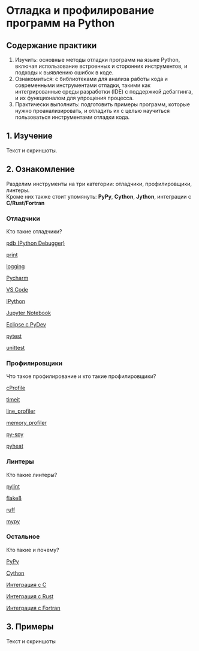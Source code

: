 # Отладка и профилирование программ на Python

## Содержание практики

1. Изучить: основные методы отладки программ на языке Python, включая использование встроенных и сторонних инструментов, и подходы к выявлению ошибок в коде.
2. Ознакомиться: с библиотеками для анализа работы кода и современными инструментами отладки, такими как интегрированные среды разработки (IDE) с поддержкой дебаггинга, и их функционалом для упрощения процесса.
3. Практически выполнить: подготовить примеры программ, которые нужно проанализировать, и отладить их с целью научиться пользоваться инструментами отладки кода. 


## 1. Изучение

Текст и скриншоты.

## 2. Ознакомление

Разделим инструменты на три категории: отладчики, профилировщики, линтеры. \
Кроме них также стоит упомянуть: **PyPy**, **Cython**, **Jython**, интеграции с **C/Rust/Fortran** 

### Отладчики

Кто такие отладчики?

[pdb (Python Debugger)](./debuggers/pdb.md)

[print](./debuggers/print.md)

[logging](./debuggers/logging.md)

[Pycharm](./debuggers/pycharm.md)

[VS Code](./debuggers/vscode.md)

[IPython](./debuggers/ipython.md)

[Jupyter Notebook](./debuggers/jupyter-notebook.md)

[Eclipse с PyDev](./debuggers/eclipse-pydev.md)

[pytest](./debuggers/pytest.md)

[unittest](./debuggers/unittest.md)

### Профилировщики

Что такое профилирование и кто такие профилировщики?

[cProfile](./profilers/cProfile.md)

[timeit](./profilers/timeit.md)

[line_profiler](./profilers/line_profiler.md)

[memory_profiler](./profilers/memory_profiler.md)

[py-spy](./profilers/py-spy.md)

[pyheat](./profilers/pyheat.md)

### Линтеры

Кто такие линтеры?

[pylint](./linters/pylint.md)

[flake8](./linters/flake8.md)

[ruff](./linters/ruff.md)

[mypy](./linters/mypy.md)

### Остальное

Кто такие и почему?

[PyPy](./other/pypy.md)

[Cython](./other/cython.md)

[Интеграция с C](./other/c.md)

[Интеграция с Rust](./other/rust.md)

[Интеграция с Fortran](./other/fortran.md)

## 3. Примеры

Текст и скриншоты
